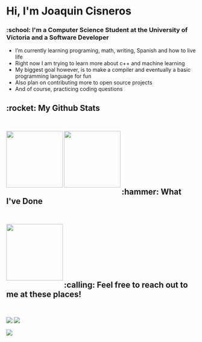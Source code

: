 
<h1>Hi, I'm Joaquin Cisneros</h1>
<h3>:school: I'm a Computer Science Student at the University of Victoria and a Software Developer</h3>

- I’m currently learning programing, math, writing, Spanish and how to live life 
- Right now I am trying to learn more about c++ and machine learning
- My biggest goal however, is to make a compiler and eventually a basic programming language for fun
- Also plan on contributing more to open source projects 
- And of course, practicing coding questions

<h2>:rocket: My Github Stats</h2>
<br>

<p align = "center">
  <img align="left" height="150" src = "https://github-readme-stats.vercel.app/api?username=Schorcher5&show_icons=true&count_private=true&theme=github_dark&border=FAFAFA">
  <img align="left" height="150" src = "https://github-readme-streak-stats.herokuapp.com/?user=Schorcher5&show_icons=true&count_private=true&theme=github-dark-blue&border=FFFFFF&stroke=3F73DD&sideNums=FFFFFF">
</p>

<br>
<br>
<br>
<br>
<br>
<br>
<br>

<h2>:hammer: What I've Done</h2>
<br>

<p align = "center">
  <img align="left" height="150" src = "https://github-readme-stats.vercel.app/api/top-langs/?username=Schorcher5&show_icons=true&count_private=true&theme=github_dark&layout=compact&langs_count=10">
</p>

<br>
<br>
<br>
<br>
<br>
<br>
<br>

<h2>:calling: Feel free to reach out to me at these places!</h2>
<br>

[<img src="https://img.shields.io/badge/linkedin-%230077B5.svg?&style=for-the-badge&logo=linkedin&logoColor=white" />](https://www.linkedin.com/in/joaquin-cisneros-271256225/) 
[<img src="https://img.shields.io/badge/devpost-%230077B5.svg?&style=for-the-badge&logo=devpost&logoColor=white" />](https://devpost.com/Schorcher5?ref_content=user-portfolio&ref_feature=portfolio&ref_medium=global-nav) 

![](https://visitor-badge.glitch.me/badge?page_id=Schorcher5.Schorcher5)


